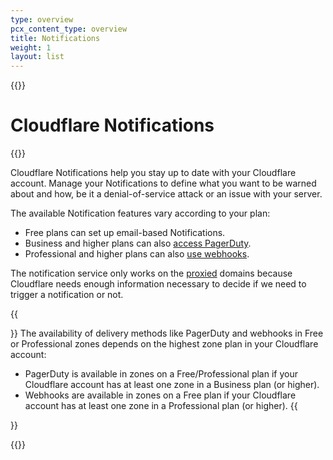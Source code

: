 ```yaml
---
type: overview
pcx_content_type: overview
title: Notifications
weight: 1
layout: list
---
```


{{<content-column>}}

# Cloudflare Notifications

{{<plan type="all">}}

Cloudflare Notifications help you stay up to date with your Cloudflare account. Manage your Notifications to define what you want to be warned about and how, be it a denial-of-service attack or an issue with your server.

The available Notification features vary according to your plan:

* Free plans can set up email-based Notifications.
* Business and higher plans can also [access PagerDuty](/notifications/create-notifications/create-pagerduty/).
* Professional and higher plans can also [use webhooks](/notifications/create-notifications/configure-webhooks/).
  
The notification service only works on the [proxied](/dns/manage-dns-records/reference/proxied-dns-records/) domains because Cloudflare needs enough information necessary to decide if we need to trigger a notification or not.

{{<Aside type="note">}}
The availability of delivery methods like PagerDuty and webhooks in Free or Professional zones depends on the highest zone plan in your Cloudflare account:

* PagerDuty is available in zones on a Free/Professional plan if your Cloudflare account has at least one zone in a Business plan (or higher).
* Webhooks are available in zones on a Free plan if your Cloudflare account has at least one zone in a Professional plan (or higher).
{{</Aside>}}

{{</content-column>}}
